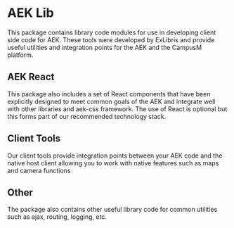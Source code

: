 # AEK Lib

This package contains library code modules for use in developing client side code for AEK. These tools were developed by ExLibris and provide useful utilities and integration points for the AEK and the CampusM platform.

## AEK React

This package also includes a set of React components that have been explicitly designed to meet common goals of the AEK and integrate well with other libraries and aek-css framework. The use of React is optional but this forms part of our recommended technology stack.

## Client Tools

Our client tools provide integration points between your AEK code and the native host client allowing you to work with native features such as maps and camera functions

## Other

The package also contains other useful library code for common utilities such as ajax, routing, logging, etc.
